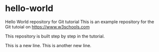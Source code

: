# hello-world
Hello World repository for Git tutorial
This is an example repository for the Git tutoial on https://www.w3schools.com

This repository is built step by step in the tutorial.

This is a new line.
This is another new line.
